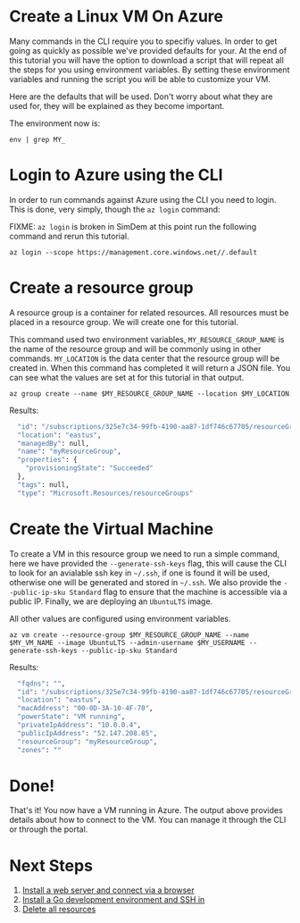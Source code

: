 # Create a Linux VM On Azure

Many commands in the CLI require you to specifiy values. In order to get going as quickly as possible we've provided defaults for your.
At the end of this tutorial you will have the option to download a script that will repeat all the steps for you using environment variables. By setting these environment variables and running the script you will be able to customize your VM. 

Here are the defaults that will be used. Don't worry about what they are used for, they will be explained as they become important.

The environment now is:

```
env | grep MY_
```

# Login to Azure using the CLI

In order to run commands against Azure using the CLI you need to login. This is done, very simply, though the `az login` command:

FIXME: `az login` is broken in SimDem at this point run the following command and rerun this tutorial.

`
az login --scope https://management.core.windows.net//.default
`

# Create a resource group

A resource group is a container for related resources. All resources must be placed in a resource group. We will create one for this tutorial. 

This command used two environment variables, `MY_RESOURCE_GROUP_NAME` is the name of the resource group and will be commonly using in other commands. `MY_LOCATION` is the data center that the resource group will be created in. When this command has completed it will return a JSON file. You can see what the values are set at for this tutorial in that output.

```
az group create --name $MY_RESOURCE_GROUP_NAME --location $MY_LOCATION
```

Results:

```expected_similarity=0.3
  "id": "/subscriptions/325e7c34-99fb-4190-aa87-1df746c67705/resourceGroups/myResourceGroup",
  "location": "eastus",
  "managedBy": null,
  "name": "myResourceGroup",
  "properties": {
    "provisioningState": "Succeeded"
  },
  "tags": null,
  "type": "Microsoft.Resources/resourceGroups"
```

# Create the Virtual Machine

To create a VM in this resource group we need to run a simple command, here we have provided the `--generate-ssh-keys` flag, this will cause the CLI to look for an avialable ssh key in `~/.ssh`, if one is found it will be used, otherwise one will be generated and stored in `~/.ssh`. We also provide the `--public-ip-sku Standard` flag to ensure that the machine is accessible via a public IP. Finally, we are deploying an `UbuntuLTS` image. 

All other values are configured using environment variables.

```
az vm create --resource-group $MY_RESOURCE_GROUP_NAME --name $MY_VM_NAME --image UbuntuLTS --admin-username $MY_USERNAME --generate-ssh-keys --public-ip-sku Standard
```

Results:

```expected_similarity=0.3
  "fqdns": "",
  "id": "/subscriptions/325e7c34-99fb-4190-aa87-1df746c67705/resourceGroups/myResourceGroup/providers/Microsoft.Compute/virtualMachines/myVM",
  "location": "eastus",
  "macAddress": "00-0D-3A-10-4F-70",
  "powerState": "VM running",
  "privateIpAddress": "10.0.0.4",
  "publicIpAddress": "52.147.208.85",
  "resourceGroup": "myResourceGroup",
  "zones": ""
```

# Done!

That's it! You now have a VM running in Azure. The output above provides details about how to connect to the VM. You can manage it through the CLI or through the portal.

# Next Steps

  1. [Install a web server and connect via a browser](WebSever.md)
  2. [Install a Go development environment and SSH in](GoDevelopment.md)
  3. [Delete all resources](Cleanup/README.md)

